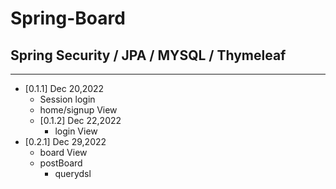 # Spring-Board
## Spring Security / JPA / MYSQL / Thymeleaf 
*****
* [0.1.1] Dec 20,2022
  - Session login
  - home/signup View
  - [0.1.2] Dec 22,2022
    + login View
* [0.2.1] Dec 29,2022
  - board View
  - postBoard
    + querydsl
